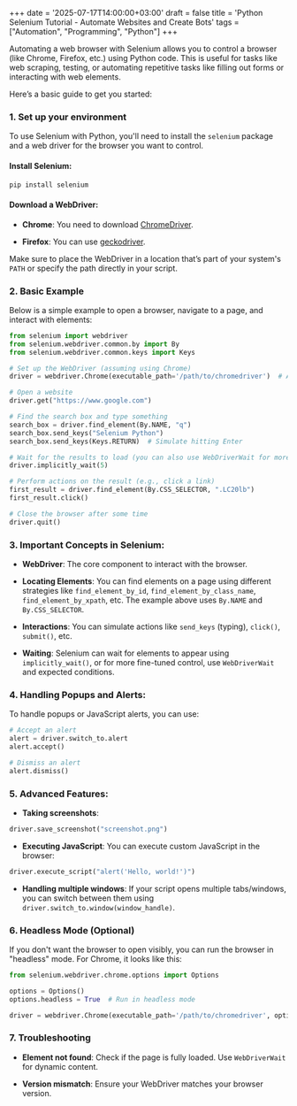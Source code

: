 +++
date = '2025-07-17T14:00:00+03:00'
draft = false
title = 'Python Selenium Tutorial - Automate Websites and Create Bots'
tags = ["Automation", "Programming", "Python"]
+++

Automating a web browser with Selenium allows you to control a browser (like Chrome, Firefox, etc.) using Python code. This is useful for tasks like web scraping, testing, or automating repetitive tasks like filling out forms or interacting with web elements.

Here’s a basic guide to get you started:

### 1. **Set up your environment**

To use Selenium with Python, you'll need to install the `selenium` package and a web driver for the browser you want to control.

#### Install Selenium:

```bash
pip install selenium
```

#### Download a WebDriver:

- **Chrome**: You need to download [ChromeDriver](https://sites.google.com/a/chromium.org/chromedriver/downloads).
    
- **Firefox**: You can use [geckodriver](https://github.com/mozilla/geckodriver/releases).
    

Make sure to place the WebDriver in a location that’s part of your system's `PATH` or specify the path directly in your script.

### 2. **Basic Example**

Below is a simple example to open a browser, navigate to a page, and interact with elements:

```python
from selenium import webdriver
from selenium.webdriver.common.by import By
from selenium.webdriver.common.keys import Keys

# Set up the WebDriver (assuming using Chrome)
driver = webdriver.Chrome(executable_path='/path/to/chromedriver')  # Adjust the path if necessary

# Open a website
driver.get("https://www.google.com")

# Find the search box and type something
search_box = driver.find_element(By.NAME, "q")
search_box.send_keys("Selenium Python")
search_box.send_keys(Keys.RETURN)  # Simulate hitting Enter

# Wait for the results to load (you can also use WebDriverWait for more precision)
driver.implicitly_wait(5)

# Perform actions on the result (e.g., click a link)
first_result = driver.find_element(By.CSS_SELECTOR, ".LC20lb")
first_result.click()

# Close the browser after some time
driver.quit()
```

### 3. **Important Concepts in Selenium:**

- **WebDriver**: The core component to interact with the browser.
    
- **Locating Elements**: You can find elements on a page using different strategies like `find_element_by_id`, `find_element_by_class_name`, `find_element_by_xpath`, etc. The example above uses `By.NAME` and `By.CSS_SELECTOR`.
    
- **Interactions**: You can simulate actions like `send_keys` (typing), `click()`, `submit()`, etc.
    
- **Waiting**: Selenium can wait for elements to appear using `implicitly_wait()`, or for more fine-tuned control, use `WebDriverWait` and expected conditions.
    

### 4. **Handling Popups and Alerts:**

To handle popups or JavaScript alerts, you can use:

```python
# Accept an alert
alert = driver.switch_to.alert
alert.accept()

# Dismiss an alert
alert.dismiss()
```

### 5. **Advanced Features:**

- **Taking screenshots**:
    

```python
driver.save_screenshot("screenshot.png")
```

- **Executing JavaScript**: You can execute custom JavaScript in the browser:
    

```python
driver.execute_script("alert('Hello, world!')")
```

- **Handling multiple windows**: If your script opens multiple tabs/windows, you can switch between them using `driver.switch_to.window(window_handle)`.
    

### 6. **Headless Mode (Optional)**

If you don't want the browser to open visibly, you can run the browser in "headless" mode. For Chrome, it looks like this:

```python
from selenium.webdriver.chrome.options import Options

options = Options()
options.headless = True  # Run in headless mode

driver = webdriver.Chrome(executable_path='/path/to/chromedriver', options=options)
```

### 7. **Troubleshooting**

- **Element not found**: Check if the page is fully loaded. Use `WebDriverWait` for dynamic content.
    
- **Version mismatch**: Ensure your WebDriver matches your browser version.